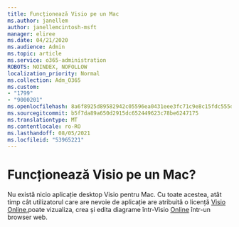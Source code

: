 ```yaml
---
title: Funcționează Visio pe un Mac
ms.author: janellem
author: janellemcintosh-msft
manager: eliree
ms.date: 04/21/2020
ms.audience: Admin
ms.topic: article
ms.service: o365-administration
ROBOTS: NOINDEX, NOFOLLOW
localization_priority: Normal
ms.collection: Adm_O365
ms.custom:
- "1799"
- "9000201"
ms.openlocfilehash: 8a6f8925d89582942c05596ea0431eee3fc71c9e8c15fdc555dbbeaa7790d976
ms.sourcegitcommit: b5f7da89a650d2915dc652449623c78be6247175
ms.translationtype: MT
ms.contentlocale: ro-RO
ms.lasthandoff: 08/05/2021
ms.locfileid: "53965221"
---
```

# <a name="does-visio-work-on-a-mac"></a>Funcționează Visio pe un Mac?

Nu există nicio aplicație desktop Visio pentru Mac. Cu toate acestea, atât timp cât utilizatorul care are nevoie de aplicație are atribuită o licență [Visio Online,](https://docs.microsoft.com/microsoft-365/admin/add-users/add-users)poate vizualiza, crea și edita diagrame într-Visio [Online](https://support.office.com/article/06f04845-91b8-4e8f-881f-a43c970735fc?wt.mc_id=OfficeAdm_ClientDIA_Alchemy1799) într-un browser web.
  
  